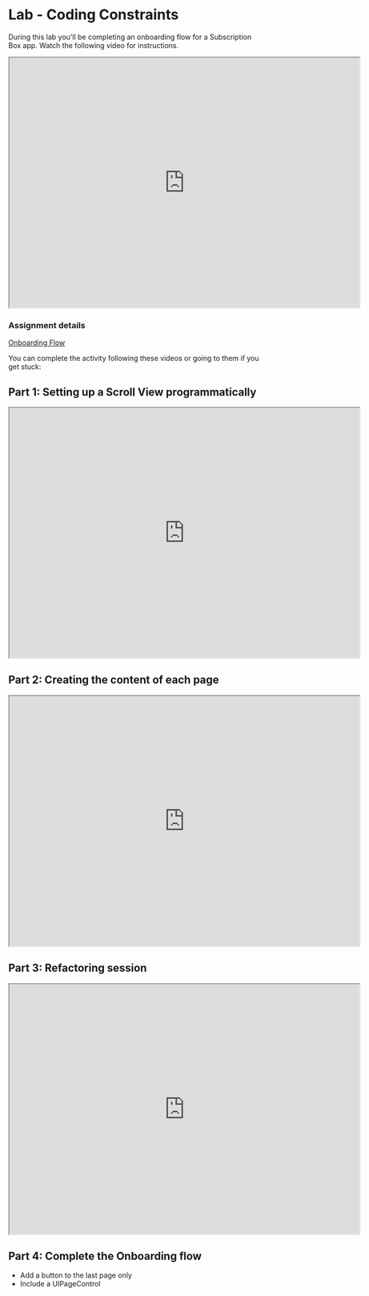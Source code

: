 # Lab - Coding Constraints

During this lab you'll be completing an onboarding flow for a Subscription Box app. Watch the following video for instructions.

<iframe src="https://www.youtube.com/embed/fFg3poVPX3I" data-autoplay  width="700" height="500"></iframe>


### Assignment details

[Onboarding Flow](https://github.com/Make-School-Courses/MOB-1.2-Introduction-to-iOS-Development/blob/master/Lessons/03-CodingConstraints/assignments/onboarding.md)


You can complete the activity following these videos or going to them if you get stuck:

## Part 1: Setting up a Scroll View programmatically

<iframe src="https://www.youtube.com/embed/H5yrGmYWoS0" data-autoplay  width="700" height="500"></iframe>

## Part 2: Creating the content of each page

<iframe src="https://www.youtube.com/embed/fu49sPRfkGY" data-autoplay  width="700" height="500"></iframe>

## Part 3: Refactoring session

<iframe src="https://www.youtube.com/embed/fpLO3El1VbM" data-autoplay  width="700" height="500"></iframe>

## Part 4: Complete the Onboarding flow

- Add a button to the last page only
- Include a UIPageControl 
